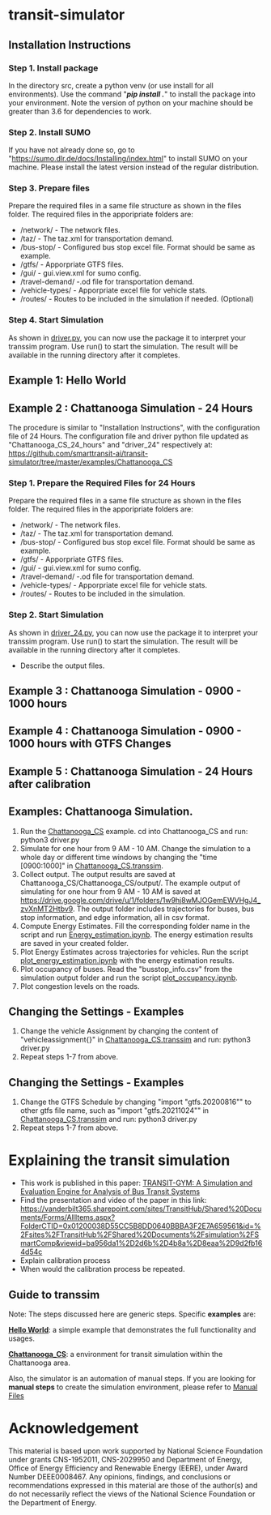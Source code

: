 # transit-simulator

## Installation Instructions

### Step 1. Install package

In the directory src, create a python venv (or use install for all environments). Use the command "***pip install .***" to install the package into your environment. Note the version of python on your machine should be greater than 3.6 for dependencies to work.

### Step 2. Install SUMO

If you have not already done so, go to "https://sumo.dlr.de/docs/Installing/index.html" to install SUMO on your machine. Please install the latest version instead of the regular distribution.

### Step 3. Prepare files

Prepare the required files in a same file structure as shown in the files folder. The required files in the apporipriate folders are:

* /network/ - The network files.
* /taz/ - The taz.xml for transportation demand.
* /bus-stop/ - Configured bus stop excel file. Format should be same as example.
* /gtfs/ - Apporpriate GTFS files.
* /gui/ - gui.view.xml for sumo config.
* /travel-demand/ -.od file for transportation demand.
* /vehicle-types/ - Apporpriate excel file for vehicle stats.
* /routes/ - Routes to be included in the simulation if needed. (Optional)

### Step 4. Start Simulation

As shown in [driver.py](examples/driver.py), you can now use the package it to interpret your transsim program. Use run() to start the simulation. The result will be available in the running directory after it completes.

## Example 1: Hello World


## Example 2 : Chattanooga Simulation - 24 Hours
The procedure is similar to "Installation Instructions", with the configuration file of 24 Hours. The configuration file and driver python file updated as "Chattanooga_CS_24_hours" and "driver_24" respectively at: https://github.com/smarttransit-ai/transit-simulator/tree/master/examples/Chattanooga_CS
### Step 1. Prepare the Required Files for 24 Hours
Prepare the required files in a same file structure as shown in the files folder. The required files in the apporipriate folders are:


* /network/ - The network files.
* /taz/ - The taz.xml for transportation demand.
* /bus-stop/ - Configured bus stop excel file. Format should be same as example.
* /gtfs/ - Apporpriate GTFS files.
* /gui/ - gui.view.xml for sumo config.
* /travel-demand/ -.od file for transportation demand.
* /vehicle-types/ - Apporpriate excel file for vehicle stats.
* /routes/ - Routes to be included in the simulation. 


### Step 2. Start Simulation
As shown in [driver_24.py](examples/driver_24.py), you can now use the package it to interpret your transsim program. Use run() to start the simulation. The result will be available in the running directory after it completes.


* Describe the output files.
## Example 3 : Chattanooga Simulation - 0900 - 1000 hours
## Example 4 : Chattanooga Simulation - 0900 - 1000 hours with GTFS Changes
## Example 5 : Chattanooga Simulation - 24 Hours after calibration

## Examples: Chattanooga Simulation.

1. Run the [Chattanooga_CS](https://github.com/smarttransit-ai/transit-simulator/tree/master/examples/Chattanooga_CS) example. cd into Chattanooga_CS and run: python3 driver.py
2. Simulate for one hour from 9 AM - 10 AM. Change the simulation to a whole day or different time windows by changing the "time [0900:1000]" in [Chattanooga_CS.transsim](https://github.com/smarttransit-ai/transit-simulator/blob/master/examples/Chattanooga_CS/Chattanooga_CS.transsim).
4. Collect output. The output results are saved at Chattanooga_CS/Chattanooga_CS/output/. The example output of simulating for one hour from 9 AM - 10 AM is saved at https://drive.google.com/drive/u/1/folders/1w9hj8wMJOGemEWVHgJ4_zvXnMT2Htbv9. The output folder includes trajectories for buses, bus stop information, and edge information, all in csv format.
5. Compute Energy Estimates. Fill the corresponding folder name in the script and run [Energy_estimation.ipynb](https://github.com/smarttransit-ai/transit-simulator/blob/master/energy_estimation/Energy_estimation.ipynb). The energy estimation results are saved in your created folder.
6. Plot Energy Estimates across trajectories for vehicles. Run the script [plot_energy_estimation.ipynb](https://github.com/smarttransit-ai/transit-simulator/blob/master/energy_estimation/plot_energy_estimation.ipynb) with the energy estimation results.
7. Plot occupancy of buses. Read the "busstop_info.csv" from the simulation output folder and run the script [plot_occupancy.ipynb](https://github.com/smarttransit-ai/transit-simulator/blob/master/manual_files/output/visulization%20example/plot_occupancy.ipynb).
8. Plot congestion levels on the roads.


## Changing the Settings - Examples
1. Change the vehicle Assignment by changing the content of "vehicleassignment{}" in [Chattanooga_CS.transsim](https://github.com/smarttransit-ai/transit-simulator/blob/master/examples/Chattanooga_CS/Chattanooga_CS.transsim) and run: python3 driver.py
3. Repeat steps 1-7 from above.


## Changing the Settings - Examples
1. Change the GTFS Schedule by changing "import "gtfs.20200816"" to other gtfs file name, such as "import "gtfs.20211024"" in [Chattanooga_CS.transsim](https://github.com/smarttransit-ai/transit-simulator/blob/master/examples/Chattanooga_CS/Chattanooga_CS.transsim) and run: python3 driver.py
2. Repeat steps 1-7 from above.


# Explaining the transit simulation

 - This work is published in this paper: [TRANSIT-GYM: A Simulation and Evaluation Engine for Analysis of Bus Transit Systems](https://ieeexplore.ieee.org/abstract/document/9556290)
 - Find the presentation and video of the paper in this link: https://vanderbilt365.sharepoint.com/sites/TransitHub/Shared%20Documents/Forms/AllItems.aspx?FolderCTID=0x01200038D55CC5B8DD0640BBBA3F2E7A659561&id=%2Fsites%2FTransitHub%2FShared%20Documents%2Fsimulation%2FSmartComp&viewid=ba956da1%2D2d6b%2D4b8a%2D8eaa%2D9d2fb164d54c
 - Explain calibration process
 - When would the calibration process be repeated.

## Guide to transsim

Note: The steps discussed here are generic steps. Specific **examples** are:

**[Hello World](https://github.com/hdemma/transit-simulator/blob/master/examples/HelloWorld/)**: a simple example that demonstrates the full functionality and usages.

**[Chattanooga_CS](https://github.com/hdemma/transit-simulator/blob/master/examples/Chattanooga_CS/)**: a environment for transit simulation within the Chattanooga area.

Also, the simulator is an automation of manual steps. If you are looking for **manual steps** to create the simulation environment, please refer to [Manual Files](manual_files)


# Acknowledgement

This material is based upon work supported  by National Science Foundation under grants CNS-1952011, CNS-2029950 and Department of Energy, Office of Energy Efficiency and Renewable Energy (EERE), under Award Number DEEE0008467. Any opinions, findings, and conclusions or recommendations expressed in this material are those of the author(s) and do not necessarily reflect the views of the National Science Foundation or the Department of Energy.
